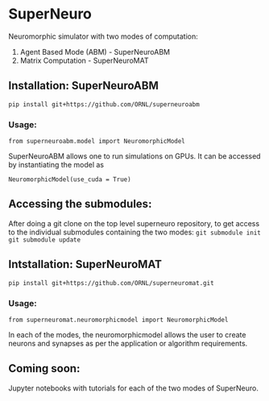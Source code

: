 # SuperNeuro
Neuromorphic simulator with two modes of computation:

1. Agent Based Mode (ABM) - SuperNeuroABM
2. Matrix  Computation - SuperNeuroMAT

## Installation: SuperNeuroABM
`pip install git+https://github.com/ORNL/superneuroabm`

### Usage: 
`from superneuroabm.model import NeuromorphicModel`

SuperNeuroABM allows one to run simulations on GPUs. It can be accessed by instantiating the model as 

`NeuromorphicModel(use_cuda = True)`


## Accessing the submodules:
After doing a git clone on the top level superneuro repository, to get access to the individual submodules containing the two modes:
`git submodule init`
`git submodule update`


## Intstallation: SuperNeuroMAT
`pip install git+https://github.com/ORNL/superneuromat.git`

### Usage:
`from superneuromat.neuromorphicmodel import NeuromorphicModel`

In each of the modes, the neuromorphicmodel allows the user to create neurons and synapses as per the application or algorithm requirements.

## Coming soon:
Jupyter notebooks with tutorials for each of the two modes of SuperNeuro.
